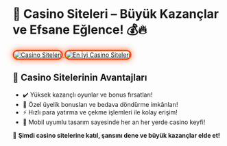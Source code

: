 <h1>🎰 Casino Siteleri – Büyük Kazançlar ve Efsane Eğlence! 💰🔥</h1>

<a href="https://heylink.me/bonusdunyasi/" title="Casino Siteleri">
  <img src="https://i.ibb.co/YjtLwQ8/cats.jpg" alt="Casino Siteleri" style="max-width: 100%; border: 3px solid #ff4500; border-radius: 15px; box-shadow: 0px 0px 15px rgba(255, 69, 0, 0.8);">
</a>

<a href="https://heylink.me/bonusdunyasi/" title="En İyi Casino Siteleri">
  <img src="https://i.ibb.co/VHdrjnQ/df.jpg" alt="En İyi Casino Siteleri" style="max-width: 100%; border: 3px solid #ff4500; border-radius: 15px; box-shadow: 0px 0px 15px rgba(255, 69, 0, 0.8);">
</a>

<h2>🚀 Casino Sitelerinin Avantajları</h2>
<ul>
  <li>✔️ Yüksek kazançlı oyunlar ve bonus fırsatları!</li>
  <li>🎁 Özel üyelik bonusları ve bedava döndürme imkânları!</li>
  <li>⚡️ Hızlı para yatırma ve çekme işlemleri ile kolay erişim!</li>
  <li>📱 Mobil uyumlu tasarım sayesinde her an her yerde casino keyfi!</li>
</ul>

<p>💎 <strong>Şimdi casino sitelerine katıl, şansını dene ve büyük kazançlar elde et!</strong></p>

<meta name="description" content="En iyi casino siteleri ile eğlence ve kazanç seni bekliyor! Yüksek oranlar, özel bonuslar ve hızlı ödemelerle hemen oynamaya başla!">
